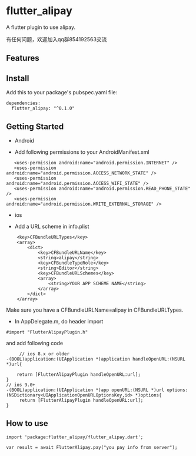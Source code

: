 # flutter_alipay
A flutter plugin to use alipay.


有任何问题，欢迎加入qq群854192563交流


## Features


## Install

Add this to your package's pubspec.yaml file:
```
dependencies:
  flutter_alipay: "^0.1.0"
```

## Getting Started

* Android

 * Add following permissions to your AndroidManifest.xml
 ```
    <uses-permission android:name="android.permission.INTERNET" />
    <uses-permission android:name="android.permission.ACCESS_NETWORK_STATE" />
    <uses-permission android:name="android.permission.ACCESS_WIFI_STATE" />
    <uses-permission android:name="android.permission.READ_PHONE_STATE" />
    <uses-permission android:name="android.permission.WRITE_EXTERNAL_STORAGE" />

 ```

* ios

 * Add a URL scheme in info.plist

```
    <key>CFBundleURLTypes</key>
    <array>
        <dict>
            <key>CFBundleURLName</key>
            <string>alipay</string>
            <key>CFBundleTypeRole</key>
            <string>Editor</string>
            <key>CFBundleURLSchemes</key>
            <array>
                <string>YOUR APP SCHEME NAME</string>
            </array>
        </dict>
    </array>
```

 Make sure you have a CFBundleURLName=alipay in CFBundleURLTypes.


 * In AppDelegate.m, do header import

 ```
 #import "FlutterAlipayPlugin.h"
 ```

 and add following code

```
     // ios 8.x or older
-(BOOL)application:(UIApplication *)application handleOpenURL:(NSURL *)url{

    return [FlutterAlipayPlugin handleOpenURL:url];
}
// ios 9.0+
-(BOOL)application:(UIApplication *)app openURL:(NSURL *)url options:(NSDictionary<UIApplicationOpenURLOptionsKey,id> *)options{
     return [FlutterAlipayPlugin handleOpenURL:url];
}

 ```

 ## How to use
```
import 'package:flutter_alipay/flutter_alipay.dart';
```

```
var result = await FlutterAlipay.pay("you pay info from server");
```
